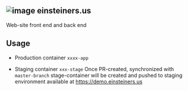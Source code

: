 ## ![image](https://user-images.githubusercontent.com/26530162/152164050-baafc003-61ac-465c-bd3a-562c7a663836.png) einsteiners.us

Web-site front end and back end

## Usage

- Production container `xxxx-app`

- Staging container `xxx-stage`
Once PR-created, synchronized with `master-branch` stage-container will be created and pushed to staging environment available at https://demo.einsteiners.us
